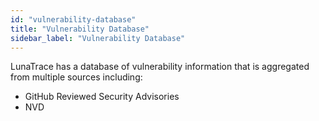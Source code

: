 ```yaml
---
id: "vulnerability-database"
title: "Vulnerability Database"
sidebar_label: "Vulnerability Database"
---
```


<!--
  ~ Copyright by LunaSec (owned by Refinery Labs, Inc)
  ~
  ~ Licensed under the Creative Commons Attribution-ShareAlike 4.0 International
  ~ (the "License"); you may not use this file except in compliance with the
  ~ License. You may obtain a copy of the License at
  ~
  ~ https://creativecommons.org/licenses/by-sa/4.0/legalcode
  ~
  ~ See the License for the specific language governing permissions and
  ~ limitations under the License.
  ~
-->

LunaTrace has a database of vulnerability information that is aggregated from multiple sources including:
* GitHub Reviewed Security Advisories
* NVD
